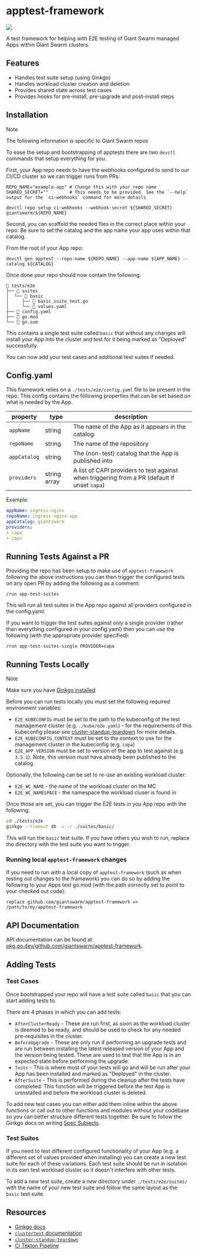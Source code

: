 # apptest-framework

<a href="https://godoc.org/github.com/giantswarm/apptest-framework"><img src="https://godoc.org/github.com/giantswarm/apptest-framework?status.svg"></a>

A test framework for helping with E2E testing of Giant Swarm managed Apps within Giant Swarm clusters.

## Features

- Handles test suite setup (using Ginkgo)
- Handles workload cluster creation and deletion
- Provides shared state across test cases
- Provides hooks for pre-install, pre-upgrade and post-install steps

## Installation

> [!NOTE]
> The following information is specific to Giant Swarm repos

To ease the setup and bootstrapping of apptests there are two `devctl` commands that setup everything for you.

First, your App repo needs to have the webhooks configured to send to our CI/CD cluster so we can trigger runs from PRs:

```shell
REPO_NAME="example-app" # Change this with your repo name
SHARED_SECRET=""        # This needs to be provided. See the `--help` output for the `ci-webhooks` command for more details

devctl repo setup ci-webhooks --webhook-secret ${SHARED_SECRET} giantswarm/${REPO_NAME}
```

Second, you can scaffold the needed files in the correct place within your repo. Be sure to set the catalog and the app name your app uses within that catalog.

From the root of your App repo:

```shell
devctl gen apptest --repo-name ${REPO_NAME} --app-name ${APP_NAME} --catalog ${CATALOG}
```

Once done your repo should now contain the following:

```plain
📂 tests/e2e
├── 📂 suites
│  └── 📂 basic
│     ├── 📄 basic_suite_test.go
│     └── 📄 values.yaml
├── 📄 config.yaml
├── 📄 go.mod
└── 📄 go.sum
```

This contains a single test suite called `basic` that without any changes will install your App into the cluster and test for it being marked as "Deployed" successfully.

You can now add your test cases and additional test suites if needed.

## Config.yaml

This framework relies on a `./tests/e2e/config.yaml` file to be present in the repo. This config contains the following properties that can be set based on what is needed by the App.

| property | type | description |
| --- | --- | --- |
| `appName` | string | The name of the App as it appears in the catalog |
| `repoName` | string | The name of the repository |
| `appCatalog` | string | The (non-test) catalog that the App is published into |
| `providers` | string array | A list of CAPI providers to test against when triggering from a PR (default if unset `capa`) |

Example:
```yaml
appName: ingress-nginx
repoName: ingress-nginx-app
appCatalog: giantswarm
providers:
- capa
- capv
```

## Running Tests Against a PR

Providing the repo has been setup to make use of `apptest-framework` following the above instructions you can then trigger the configured tests on any open PR by adding the following as a comment:

```
/run app-test-suites
```

This will run all test suites in the App repo against all providers configured in the config.yaml.

If you want to trigger the test suites against only a single provider (rather than everything configured in your config.yaml) then you can use the following (with the appropriate provider specified):

```
/run app-test-suites-single PROVIDER=capa
```

## Running Tests Locally

> [!NOTE]
> Make sure you have [Ginkgo installed](https://onsi.github.io/ginkgo/#installing-ginkgo)

Before you can run tests locally you must set the following required environment variables:

- `E2E_KUBECONFIG` must be set to the path to the kubeconfig of the test management cluster (e.g. `./kube/e2e.yaml`) - for the requirements of this kubeconfig please see [cluster-standup-teardown](https://github.com/giantswarm/cluster-standup-teardown) for more details.
- `E2E_KUBECONFIG_CONTEXT` must be set to the context to use for the management cluster in the kubeconfig (e.g. `capa`)
- `E2E_APP_VERSION` must be set to version of the app to test against (e.g. `3.5.1`). Note, this version must have already been published to the catalog.

Optionally, the following can be set to re-use an existing workload cluster:

- `E2E_WC_NAME` - the name of the workload cluster on the MC
- `E2E_WC_NAMESPACE` - the namespace the workload cluser is found in

Once those are set, you can trigger the E2E tests in you App repo with the following:

```sh
cd ./tests/e2e
ginkgo --timeout 4h -v -r ./suites/basic/
```

This will run the `basic` test suite. If you have others you wish to run, replace the directory with the test suite you want to trigger.

### Running local `apptest-framework` changes

If you need to run with a local copy of `apptest-framework` (such as when testing out changes to the framework) you can do so by adding the following to your Apps test go.mod (with the path correctly set to point to your checked out code):

```
replace github.com/giantswarm/apptest-framework => /path/to/my/apptest-framework
```

## API Documentation

API documentation can be found at: [pkg.go.dev/github.com/giantswarm/apptest-framework](https://pkg.go.dev/github.com/giantswarm/apptest-framework).

## Adding Tests

### Test Cases

Once bootstrapped your repo will have a test suite called `basic` that you can start adding tests to.

There are 4 phases in which you can add tests:

- `AfterClusterReady` - These are run first, as soon as the workload cluster is deemed to be ready, and should be used to check for any needed pre-requisites in the cluster.
- `BeforeUpgrade` - These are only run if performing an upgrade tests and are run between installing the latest released version of your App and the version being tested. These are used to test that the App is in an expected state before performing the upgrade.
- `Tests` - This is where most of your tests will go and will be run after your App has been installed and marked as "Deployed" in the cluster.
- `AfterSuite` - This is performed during the cleanup after the tests have completed. This function will be triggered before the test App is uninstalled and before the workload cluster is deleted.

To add new test cases you can either add them inline within the above functions or call out to other functions and modules without your codebase so you can better structure different tests together. Be sure to follow the Ginkgo docs on writing [Spec Subjects](https://onsi.github.io/ginkgo/#spec-subjects-it).

### Test Suites

If you need to test different configured functionality of your App (e.g. a different set of values provided when installing) you can create a new test suite for each of these variations. Each test suite should be run in isolation in its own test workload cluster so it doesn't interfere with other tests.

To add a new test suite, create a new directory under `./tests/e2e/suites/` with the name of your new test suite and follow the same layout as the `basic` test suite.

## Resources

- [Ginkgo docs](https://onsi.github.io/ginkgo/)
- [`clustertest` documentation](https://pkg.go.dev/github.com/giantswarm/clustertest)
- [`cluster-standup-teardown`](https://github.com/giantswarm/cluster-standup-teardown)
- [CI Tekton Pipeline](https://github.com/giantswarm/tekton-resources/blob/main/tekton-resources/pipelines/app-test-suites.yaml)
